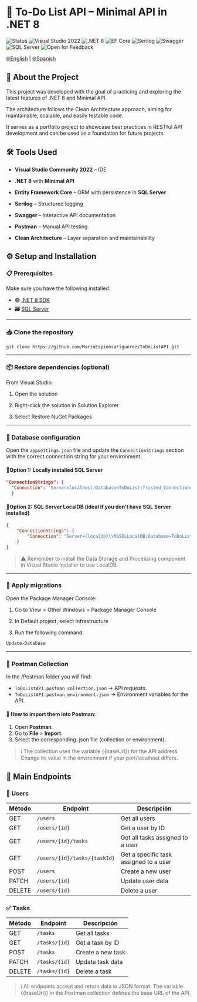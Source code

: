 # 📝 To‑Do List API – Minimal API in .NET 8

![Status](https://img.shields.io/badge/Status-🚧%20In%20Progress-yellow?style=flat)
![Visual Studio 2022](https://img.shields.io/badge/Visual%20Studio-2022-blue?style=flat&logo=visual-studio&logoColor=white)
![.NET 8](https://img.shields.io/badge/.NET-8.0-purple?style=flat)
![EF Core](https://img.shields.io/badge/Entity%20Framework-Core-blue)
![Serilog](https://img.shields.io/badge/Logging-Serilog-green)
![Swagger](https://img.shields.io/badge/API%20Docs-Swagger-orange)
![SQL Server](https://img.shields.io/badge/Database-SQL%20Server-lightgrey)
![Open for Feedback](https://img.shields.io/badge/Open_for-Feedback-brightgreen?style=flat)
  
[🌐English](README.en.md) | [🌐Spanish](README.es.md)  

## 📌 About the Project

This project was developed with the goal of practicing and exploring the latest features of .NET 8 and Minimal API.

The architecture follows the Clean Architecture approach, aiming for maintainable, scalable, and easily testable code.

It serves as a portfolio project to showcase best practices in RESTful API development and can be used as a foundation for future projects.

## 🛠 Tools Used

-  **Visual Studio Community 2022** – IDE
  
-  **.NET 8** with **Minimal API**
   
-  **Entity Framework Core** – ORM with persistence in **SQL Server**
   
-  **Serilog** – Structured logging
  
-  **Swagger** – Interactive API documentation
  
-  **Postman** – Manual API testing
  
-  **Clean Architecture** – Layer separation and maintainability

## ⚙️ Setup and Installation

### 📋 Prerequisites

Make sure you have the following installed:

- 🟣 [.NET 8 SDK](https://dotnet.microsoft.com/en-us/download)
- 🗃️ [SQL Server](https://www.microsoft.com/en-us/sql-server/sql-server-downloads)

---

### 📥 Clone the repository

```git
git clone https://github.com/MarioEspinosaFiguerez/ToDoListAPI.git
```

---

### 📦 Restore dependencies (optional)

From Visual Studio:

1. Open the solution

2. Right-click the solution in Solution Explorer

3. Select Restore NuGet Packages
 
---

### 🔧 Database configuration

Open the `appsettings.json` file and update the `ConnectionStrings` section with the correct connection string for your environment:

#### 🔹Option 1: Locally installed SQL Server
```json
"ConnectionStrings": {
  "Connection": "Server=localhost;Database=ToDoList;Trusted_Connection=True;TrustServerCertificate=True;MultipleActiveResultSets=true",
  }
```

#### 🔹Option 2: SQL Server LocalDB (ideal if you don’t have SQL Server installed)
```json
{
	"ConnectionStrings": {
		"Connection": "Server=(localdb)\\MSSQLLocalDB;Database=ToDoList;Trusted_Connection=True;TrustServerCertificate=True;MultipleActiveResultSets=true"
	}
}
```
 
 >⚠️ Remember to install the Data Storage and Processing component in Visual Studio Installer to use LocalDB.

 ---

### 🚀 Apply migrations

Open the Package Manager Console:

1. Go to View > Other Windows > Package Manager Console

2. In Default project, select Infrastructure

3. Run the following command:

```bash
Update-Database
```

---

### 📮 Postman Collection
In the /Postman folder you will find:
- `ToDoListAPI.postman_collection.json` → API requests.
- `ToDoListAPI.postman_environment.json` → Environment variables for the API.

#### 📌 How to import them into Postman:
1. Open **Postman**.  
2. Go to **File** > **Import**.  
3. Select the corresponding .json file (collection or environment).

> ℹ️ The collection uses the variable {{baseUrl}} for the API address.
Change its value in the environment if your port/localhost differs.

## 📑 Main Endpoints

### 👤 Users
| Método | Endpoint                                         | Descripción                              |
|--------|--------------------------------------------------|------------------------------------------|
| GET    | `/users`                                         | Get all users                            |
| GET    | `/users/{id}`                                    | Get a user by ID                         |
| GET    | `/users/{id}/tasks`                              | Get all tasks assigned to a user         |
| GET    | `/users/{id}/tasks/{taskId}`                     | Get a specific task assigned to a user   |
| POST   | `/users`                                         | Create a new user                        |
| PATCH  | `/users/{id}`                                    | Update user data                         |
| DELETE  | `/users/{id}`                                   | Delete a user                            |

### ✅ Tasks
| Método | Endpoint                                         | Descripción                              |
|--------|--------------------------------------------------|------------------------------------------|
| GET    | `/tasks`                                         | Get all tasks                            |
| GET    | `/tasks/{id}`                                    | Get a task by ID                         |
| POST   | `/tasks`                                         | Create a new task                        |
| PATCH  | `/tasks/{id}`                                    | Update task data                         |
| DELETE  | `/tasks/{id}`                                   | Delete a task                            |

> ℹ️ All endpoints accept and return data in JSON format.
The variable {{baseUrl}} in the Postman collection defines the base URL of the API.
